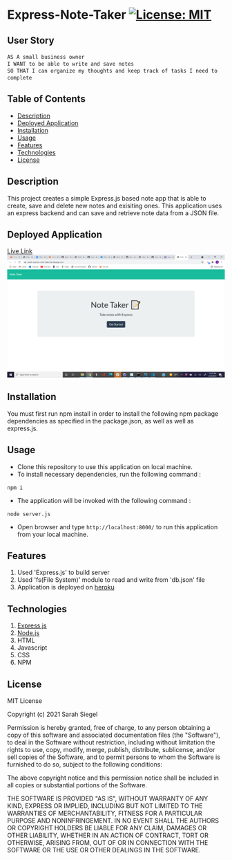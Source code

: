 # Express-Note-Taker [![License: MIT](https://img.shields.io/badge/License-MIT-yellow.svg)](https://opensource.org/licenses/MIT)

## User Story
```
AS A small business owner
I WANT to be able to write and save notes
SO THAT I can organize my thoughts and keep track of tasks I need to complete
```

## Table of Contents
- [Description](#description)
- [Deployed Application](#deployedapplication)
- [Installation](#installation)
- [Usage](#usage)
- [Features](#features)
- [Technologies](#technologies)
- [License](#license)

## Description
This project creates a simple Express.js based note app that is able to create, save and delete new notes and exisiting ones. This application uses an express backend and can save and retrieve note data from a JSON file. 

## Deployed Application
[Live Link](https://sarah-express-note-taker.herokuapp.com/)
![Screenshot](/public/assets/images/initalpage.png/)

## Installation
You must first run npm install in order to install the following npm package dependencies as specified in the package.json, as well as well as express.js.

## Usage
* Clone this repository to use this application on local machine.
* To install necessary dependencies, run the following command :
```
npm i
```
* The application will be invoked with the following command :
```
node server.js
```
* Open browser and type `http://localhost:8000/` to run this application from your local machine.

## Features
1. Used 'Express.js' to build server
2. Used 'fs(File System)' module to read and write from 'db.json' file
3. Application is deployed on [heroku](https://www.heroku.com/)

## Technologies
1. [Express.js](https://expressjs.com/)
2. [Node.js](https://nodejs.ord/en/)
3. HTML
4. Javascript
5. CSS
6. NPM

## License
MIT License

Copyright (c) 2021 Sarah Siegel

Permission is hereby granted, free of charge, to any person obtaining a copy of this software and associated documentation files (the "Software"), to deal in the Software without restriction, including without limitation the rights to use, copy, modify, merge, publish, distribute, sublicense, and/or sell copies of the Software, and to permit persons to whom the Software is furnished to do so, subject to the following conditions:

The above copyright notice and this permission notice shall be included in all copies or substantial portions of the Software.

THE SOFTWARE IS PROVIDED "AS IS", WITHOUT WARRANTY OF ANY KIND, EXPRESS OR IMPLIED, INCLUDING BUT NOT LIMITED TO THE WARRANTIES OF MERCHANTABILITY, FITNESS FOR A PARTICULAR PURPOSE AND NONINFRINGEMENT. IN NO EVENT SHALL THE AUTHORS OR COPYRIGHT HOLDERS BE LIABLE FOR ANY CLAIM, DAMAGES OR OTHER LIABILITY, WHETHER IN AN ACTION OF CONTRACT, TORT OR OTHERWISE, ARISING FROM, OUT OF OR IN CONNECTION WITH THE SOFTWARE OR THE USE OR OTHER DEALINGS IN THE SOFTWARE.
